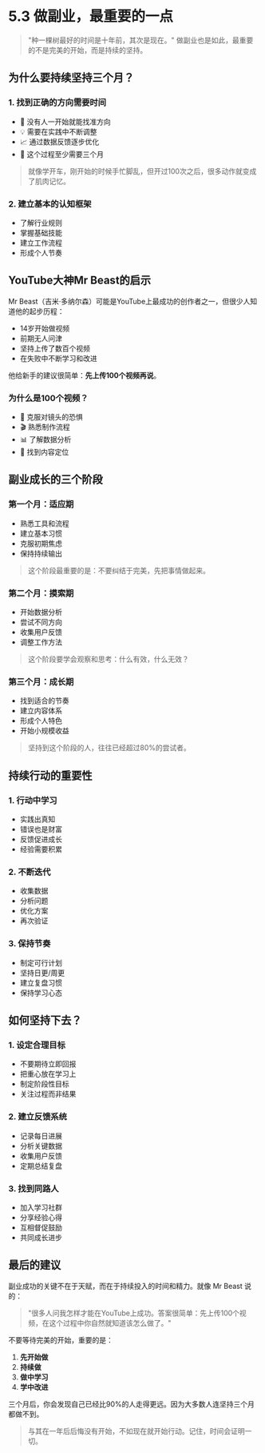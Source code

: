 # 5.3 做副业，最重要的一点

> "种一棵树最好的时间是十年前，其次是现在。" 做副业也是如此，最重要的不是完美的开始，而是持续的坚持。

## 为什么要持续坚持三个月？

### 1. 找到正确的方向需要时间
- 🎯 没有人一开始就能找准方向
- 💡 需要在实践中不断调整
- 📈 通过数据反馈逐步优化
- 🔄 这个过程至少需要三个月

> 就像学开车，刚开始的时候手忙脚乱，但开过100次之后，很多动作就变成了肌肉记忆。

### 2. 建立基本的认知框架
- 了解行业规则
- 掌握基础技能
- 建立工作流程
- 形成个人节奏

## YouTube大神Mr Beast的启示

Mr Beast（吉米·多纳尔森）可能是YouTube上最成功的创作者之一，但很少人知道他的起步历程：

- 14岁开始做视频
- 前期无人问津
- 坚持上传了数百个视频
- 在失败中不断学习和改进

他给新手的建议很简单：**先上传100个视频再说**。

### 为什么是100个视频？
- 🎥 克服对镜头的恐惧
- 🎬 熟悉制作流程
- 📊 了解数据分析
- 🎯 找到内容定位

## 副业成长的三个阶段

### 第一个月：适应期
- 熟悉工具和流程
- 建立基本习惯
- 克服初期焦虑
- 保持持续输出

> 这个阶段最重要的是：不要纠结于完美，先把事情做起来。

### 第二个月：摸索期
- 开始数据分析
- 尝试不同方向
- 收集用户反馈
- 调整工作方法

> 这个阶段要学会观察和思考：什么有效，什么无效？

### 第三个月：成长期
- 找到适合的节奏
- 建立内容体系
- 形成个人特色
- 开始小规模收益

> 坚持到这个阶段的人，往往已经超过80%的尝试者。

## 持续行动的重要性

### 1. 行动中学习
- 实践出真知
- 错误也是财富
- 反馈促进成长
- 经验需要积累

### 2. 不断迭代
- 收集数据
- 分析问题
- 优化方案
- 再次验证

### 3. 保持节奏
- 制定可行计划
- 坚持日更/周更
- 建立复盘习惯
- 保持学习心态

## 如何坚持下去？

### 1. 设定合理目标
- 不要期待立即回报
- 把重心放在学习上
- 制定阶段性目标
- 关注过程而非结果

### 2. 建立反馈系统
- 记录每日进展
- 分析关键数据
- 收集用户反馈
- 定期总结复盘

### 3. 找到同路人
- 加入学习社群
- 分享经验心得
- 互相督促鼓励
- 共同成长进步

## 最后的建议

副业成功的关键不在于天赋，而在于持续投入的时间和精力。就像 Mr Beast 说的：

> "很多人问我怎样才能在YouTube上成功。答案很简单：先上传100个视频，在这个过程中你自然就知道该怎么做了。"

不要等待完美的开始，重要的是：
1. **先开始做**
2. **持续做**
3. **做中学习**
4. **学中改进**

三个月后，你会发现自己已经比90%的人走得更远。因为大多数人连坚持三个月都做不到。

> 与其在一年后后悔没有开始，不如现在就开始行动。记住，时间会证明一切。
